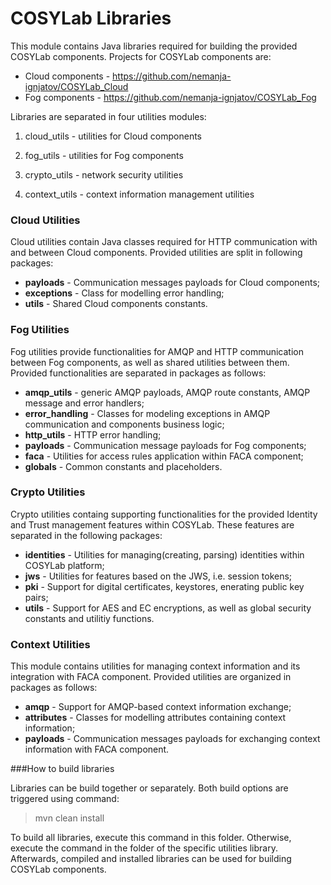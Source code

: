 # COSYLab Libraries

This module contains Java libraries required for building the provided COSYLab components. 
Projects for COSYLab components are:
- Cloud components - https://github.com/nemanja-ignjatov/COSYLab_Cloud
- Fog components - https://github.com/nemanja-ignjatov/COSYLab_Fog

Libraries are separated in four utilities modules:

1. cloud_utils - utilities for Cloud components

2. fog_utils - utilities for Fog components

3. crypto_utils - network security utilities

4. context_utils - context information management utilities

### Cloud Utilities

Cloud utilities contain Java classes required for HTTP communication with and between Cloud components.
Provided utilities are split in following packages:
- **payloads** - Communication messages payloads for Cloud components;
- **exceptions** - Class for modelling error handling;
- **utils** - Shared Cloud components constants.

### Fog Utilities

Fog utilities provide functionalities for AMQP and HTTP communication between Fog components, as well as shared utilities between them.
Provided functionalities are separated in packages as follows:
- **amqp_utils** - generic AMQP payloads, AMQP route constants, AMQP message and error handlers;
- **error_handling** - Classes for modeling exceptions in AMQP communication and components business logic;
- **http_utils** - HTTP error handling;
- **payloads** - Communication message payloads for Fog components;
- **faca** - Utilities for access rules application within FACA component;
- **globals** - Common constants and placeholders.

### Crypto Utilities

Crypto utilities containg supporting functionalities for the provided Identity and Trust management features within COSYLab.
These features are separated in the following packages:
- **identities** - Utilities for managing(creating, parsing) identities within COSYLab platform;
- **jws** - Utilities for features based on the JWS, i.e. session tokens;
- **pki** - Support for digital certificates, keystores, enerating public key pairs;
- **utils** - Support for AES and EC encryptions, as well as global security constants and utilitiy functions.

### Context Utilities

This module contains utilities for managing context information and its integration with FACA component.
Provided utilities are organized in packages as follows:
- **amqp** - Support for AMQP-based context information exchange;
- **attributes** - Classes for modelling attributes containing context information;
- **payloads** - Communication messages payloads for exchanging context information with FACA component.

###How to build libraries

Libraries can be build together or separately. Both build options are triggered using command:
> mvn clean install

To build all libraries, execute this command in this folder. Otherwise, execute the command in the folder of the specific utilities library.
Afterwards, compiled and installed libraries can be used for building COSYLab components.